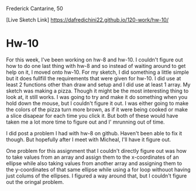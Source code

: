 Frederick Cantarine, 50


[Live Sketch Link] https://dafredichini22.github.io/120-work/hw-10/
# Hw-10


For this week, I've been working on hw-8 and hw-10. I couldn't figure out how to do one last thing with hw-8 and so instead of waiting around to get help on it, I moved onto hw-10.
For my sketch, I did something a little simple but it does fullfill the requirements that were given for hw-10. I did use at least 2 functions other than draw and setup and I did use at least 1 array. My sketch was making a pizza. Though it might be the most interesting thing to look at, it still works. I was going to try and make it do something when you hold down the mouse, but I couldn't figure it out. I was either going to make the colors of the pizza turn more brown, as if it were being cooked or make a slice disapear for each time you click it. But both of these would have taken me a lot more time to figure out and I' mrunning out of time.

I did post a problem I had with hw-8 on github. Haven't been able to fix it though. But hopefully after I meet with Micheal, I'll have it figure out.

One problem for this assignment that I couldn't directly figure out was how to take values from an array and assign them to the x-coordinates of an ellipse while also taking values from another array and assigning them to the y-coordinates of that same ellipse while using a for loop withouot having just colums of the ellipses. I figured a way around that, but I couldn't figure out the oringal problem.
